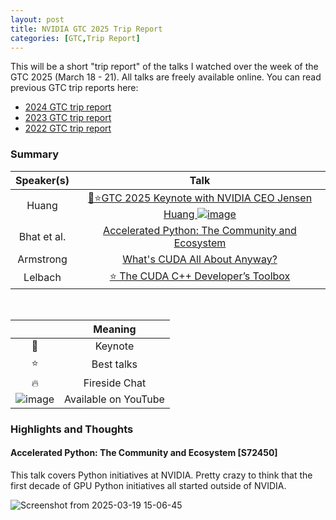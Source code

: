 ```yaml
---
layout: post
title: NVIDIA GTC 2025 Trip Report
categories: [GTC,Trip Report]
---
```


This will be a short "trip report" of the talks I watched over the week of the GTC 2025 (March 18 - 21). All talks are freely available online. You can read previous GTC trip reports here:

* [2024 GTC trip report](https://codereport.github.io/GTC2024TripReport/)
* [2023 GTC trip report](https://codereport.github.io/GTC2023TripReport/)
* [2022 GTC trip report](https://codereport.github.io/GTC2022TripReport/)

### Summary

| Speaker(s)  |                                                                                                      Talk                                                                                                      |
| :---------: | :------------------------------------------------------------------------------------------------------------------------------------------------------------------------------------------------------------: |
|    Huang    | [🌟⭐GTC 2025 Keynote with NVIDIA CEO Jensen Huang ![image](https://user-images.githubusercontent.com/36027403/159814936-5d2289c8-5ac5-4c04-b4b2-22b6f8f4b9a9.png)](https://www.youtube.com/watch?v=_waPvOwL9Z8) |
| Bhat et al. |                            [Accelerated Python: The Community and Ecosystem](https://register.nvidia.com/flow/nvidia/gtcs25/vap/page/vsessioncatalog/session/1727176757800001qp7T)                             |
|  Armstrong  |                                     [What's CUDA All About Anyway? ](https://register.nvidia.com/flow/nvidia/gtcs25/vap/page/vsessioncatalog/session/1727452240578001KWZG)                                     |
|   Lelbach   |                                   [⭐ The CUDA C++ Developer’s Toolbox](https://register.nvidia.com/flow/nvidia/gtcs25/vap/page/vsessioncatalog/session/1727452471839001RhBW)                                   |

<br>

|                                                                                                                 |       Meaning        |
| :-------------------------------------------------------------------------------------------------------------: | :------------------: |
|                                                        🌟                                                        |       Keynote        |
|                                                        ⭐                                                        |      Best talks      |
|                                                        🔥                                                        |    Fireside Chat     |
| ![image](https://user-images.githubusercontent.com/36027403/159814936-5d2289c8-5ac5-4c04-b4b2-22b6f8f4b9a9.png) | Available on YouTube |

### Highlights and Thoughts

#### Accelerated Python: The Community and Ecosystem [S72450]

This talk covers Python initiatives at NVIDIA. Pretty crazy to think that the first decade of GPU Python initiatives all started outside of NVIDIA.

![Screenshot from 2025-03-19 15-06-45](https://github.com/user-attachments/assets/cad15527-748a-4754-84c1-7db6acbad252)